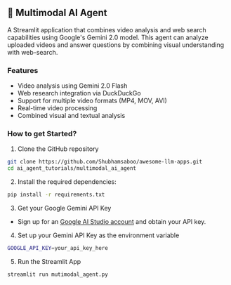 ## 🧬 Multimodal AI Agent

A Streamlit application that combines video analysis and web search capabilities using Google's Gemini 2.0 model. This agent can analyze uploaded videos and answer questions by combining visual understanding with web-search.

### Features

- Video analysis using Gemini 2.0 Flash
- Web research integration via DuckDuckGo
- Support for multiple video formats (MP4, MOV, AVI)
- Real-time video processing
- Combined visual and textual analysis

### How to get Started?

1. Clone the GitHub repository

```bash
git clone https://github.com/Shubhamsaboo/awesome-llm-apps.git
cd ai_agent_tutorials/multimodal_ai_agent
```
2. Install the required dependencies:

```bash
pip install -r requirements.txt
```
3. Get your Google Gemini API Key

- Sign up for an [Google AI Studio account](https://aistudio.google.com/apikey) and obtain your API key.

4. Set up your Gemini API Key as the environment variable

```bash
GOOGLE_API_KEY=your_api_key_here
```

5. Run the Streamlit App
```bash
streamlit run mutimodal_agent.py
```
